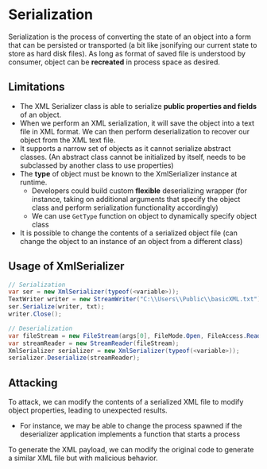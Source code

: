 # Serialization

Serialization is the process of converting the state of an object into a form that can be persisted or transported (a bit like jsonifying our current state to store as hard disk files). As long as format of saved file is understood by consumer, object can be **recreated** in process space as desired. 

## Limitations

- The XML Serializer class is able to serialize **public properties and fields** of an object.
- When we perform an XML serialization, it will save the object into a text file in XML format. We can then perform deserialization to recover our object from the XML text file.
- It supports a narrow set of objects as it cannot serialize abstract classes. (An abstract class cannot be initialized by itself, needs to be subclassed by another class to use properties)
- The **type** of object must be known to the XmlSerializer instance at runtime.
    - Developers could build custom **flexible** deserializing wrapper (for instance, taking on additional arguments that specify the object class and perform serialization functionality accordingly)
    - We can use `GetType` function on object to dynamically specify object class
- It is possible to change the contents of a serialized object file (can change the object to an instance of an object from a different class)

## Usage of XmlSerializer

```java
// Serialization
var ser = new XmlSerializer(typeof(<variable>));
TextWriter writer = new StreamWriter("C:\\Users\\Public\\basicXML.txt");
ser.Serialize(writer, txt);
writer.Close();

// Deserialization
var fileStream = new FileStream(args[0], FileMode.Open, FileAccess.Read);
var streamReader = new StreamReader(fileStream);
XmlSerializer serializer = new XmlSerializer(typeof(<variable>));
serializer.Deserialize(streamReader);
```

## Attacking

To attack, we can modify the contents of a serialized XML file to modify object properties, leading to unexpected results. 

- For instance, we may be able to change the process spawned if the deserializer application implements a function that starts a process

To generate the XML payload, we can modify the original code to generate a similar XML file but with malicious behavior.